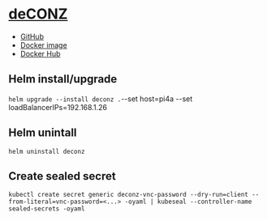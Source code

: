 # [deCONZ](https://phoscon.de)
- [GitHub](https://github.com/dresden-elektronik/deconz-rest-plugin)
- [Docker image](https://github.com/deconz-community/deconz-docker)
- [Docker Hub](https://hub.docker.com/r/deconzcommunity/deconz)

## Helm install/upgrade
`helm upgrade --install deconz .`--set host=pi4a --set loadBalancerIPs=192.168.1.26

## Helm unintall
`helm uninstall deconz`

## Create sealed secret
`kubectl create secret generic deconz-vnc-password --dry-run=client --from-literal=vnc-password=<...> -oyaml | kubeseal --controller-name sealed-secrets -oyaml`
